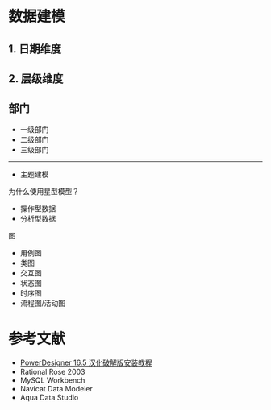 # 数据建模

## 1. 日期维度

## 2. 层级维度

## 部门
* 一级部门
* 二级部门
* 三级部门

---

* 主题建模

为什么使用星型模型？
* 操作型数据
* 分析型数据


图
* 用例图
* 类图
* 交互图
* 状态图
* 时序图
* 流程图/活动图

# 参考文献
* [PowerDesigner 16.5 汉化破解版安装教程](https://blog.csdn.net/sinat_34104446/article/details/79885141)
* Rational Rose 2003
* MySQL Workbench
* Navicat Data Modeler
* Aqua Data Studio
